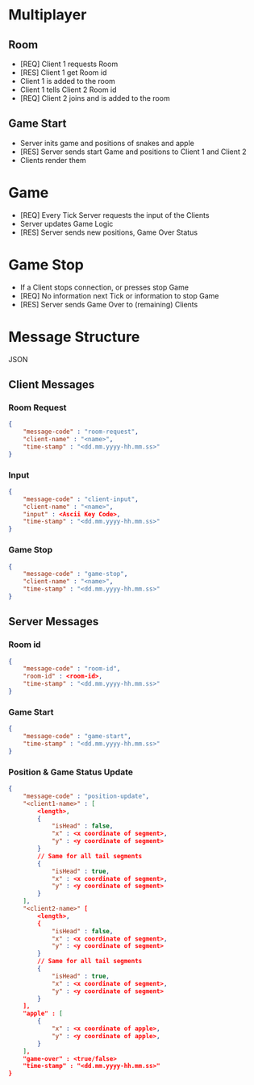 # Multiplayer

## Room
- [REQ] Client 1 requests Room
- [RES] Client 1 get Room id
- Client 1 is added to the room
- Client 1 tells Client 2 Room id
- [REQ] Client 2 joins and is added to the room

## Game Start
- Server inits game and positions of snakes and apple
- [RES] Server sends start Game and positions to Client 1 and Client 2
- Clients render them

# Game
- [REQ] Every Tick Server requests the input of the Clients
- Server updates Game Logic
- [RES] Server sends new positions, Game Over Status

# Game Stop
- If a Client stops connection, or presses stop Game
- [REQ] No information next Tick or information to stop Game
- [RES] Server sends Game Over to (remaining) Clients


# Message Structure
JSON
## Client Messages
### Room Request
```json
{
    "message-code" : "room-request",
    "client-name" : "<name>",
    "time-stamp" : "<dd.mm.yyyy-hh.mm.ss>"
}
```

### Input
```json
{
    "message-code" : "client-input",
    "client-name" : "<name>",
    "input" : <Ascii Key Code>,
    "time-stamp" : "<dd.mm.yyyy-hh.mm.ss>"
}
```

### Game Stop
```json
{
    "message-code" : "game-stop",
    "client-name" : "<name>",
    "time-stamp" : "<dd.mm.yyyy-hh.mm.ss>"
}
```

## Server Messages
### Room id
```json
{
    "message-code" : "room-id",
    "room-id" : <room-id>,
    "time-stamp" : "<dd.mm.yyyy-hh.mm.ss>"
}
```

### Game Start
```json
{
    "message-code" : "game-start",
    "time-stamp" : "<dd.mm.yyyy-hh.mm.ss>"
}
```

### Position & Game Status Update
```json
{
    "message-code" : "position-update",
    "<client1-name>" : [
        <length>,
        {
            "isHead" : false,
            "x" : <x coordinate of segment>,
            "y" : <y coordinate of segment>
        }
        // Same for all tail segments
        {
            "isHead" : true,
            "x" : <x coordinate of segment>,
            "y" : <y coordinate of segment>
        }
    ],
    "<client2-name>" [
        <length>,
        {
            "isHead" : false,
            "x" : <x coordinate of segment>,
            "y" : <y coordinate of segment>
        }
        // Same for all tail segments
        {
            "isHead" : true,
            "x" : <x coordinate of segment>,
            "y" : <y coordinate of segment>
        }
    ],
    "apple" : [
        {
            "x" : <x coordinate of apple>,
            "y" : <y coordinate of apple>,
        }
    ],
    "game-over" : <true/false>
    "time-stamp" : "<dd.mm.yyyy-hh.mm.ss>"
}
```